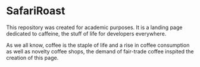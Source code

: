 # SafariRoast
This repository was created for academic purposes. It is a landing page dedicated to caffeine, the stuff of life for developers everywhere.

As we all know, coffee is the staple of life and a rise in coffee consumption as well as novelty coffee shops, the 
demand of fair-trade coffee inspited the creation of this page.
